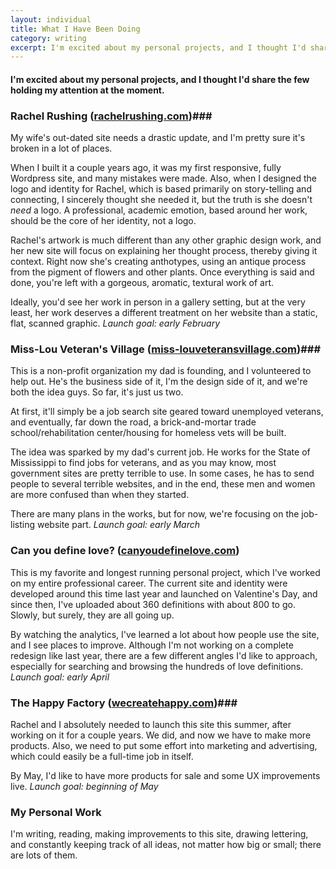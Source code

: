 ```yaml
---
layout: individual
title: What I Have Been Doing
category: writing
excerpt: I'm excited about my personal projects, and I thought I'd share the few holding my attention at the moment.
---
```


#### I'm excited about my personal projects, and I thought I'd share the few holding my attention at the moment.

### Rachel Rushing ([rachelrushing.com](http://rachelrushing.com))###

My wife's out-dated site needs a drastic update, and I'm pretty sure it's broken in a lot of places. 

When I built it a couple years ago, it was my first responsive, fully Wordpress site, and many mistakes were made.  Also, when I designed the logo and identity for Rachel, which is based primarily on story-telling and connecting, I sincerely thought she needed it, but the truth is she doesn't *need* a logo. A professional, academic emotion, based around her work, should be the core of her identity, not a logo.

Rachel's artwork is much different than any other graphic design work, and her new site will focus on explaining her thought process, thereby giving it context. Right now she's creating anthotypes, using an antique process from the pigment of flowers and other plants. Once everything is said and done, you're left with a gorgeous, aromatic, textural work of art.

Ideally, you'd see her work in person in a gallery setting, but at the very least, her work deserves a different treatment on her website than a static, flat, scanned graphic. *Launch goal: early February*



### Miss-Lou Veteran's Village ([miss-louveteransvillage.com](http://miss-louveteransvillage.com))###

This is a non-profit organization my dad is founding, and I volunteered to help out. He's the business side of it, I'm the design side of it, and we're both the idea guys. So far, it's just us two.

At first, it'll simply be a job search site geared toward unemployed veterans, and eventually, far down the road, a brick-and-mortar trade school/rehabilitation center/housing for homeless vets will be built.

The idea was sparked by my dad's current job. He works for the State of Mississippi to find jobs for veterans, and as you may know, most government sites are pretty terrible to use. In some cases, he has to send people to several terrible websites, and in the end, these men and women are more confused than when they started.  

There are many plans in the works, but for now, we're focusing on the job-listing website part. *Launch goal: early March*

### Can you define love? ([canyoudefinelove.com](http://canyoudefinelove.com)) ###

This is my favorite and longest running personal project, which I've worked on my entire professional career. The current site and identity were developed around this time last year and launched on Valentine's Day, and since then, I've uploaded about 360 definitions with about 800 to go. Slowly, but surely, they are all going up.

By watching the analytics, I've learned a lot about how people use the site, and I see places to improve. Although I'm not working on a complete redesign like last year, there are a few different angles I'd like to approach, especially for searching and browsing the hundreds of love definitions. *Launch goal: early April*

### The Happy Factory ([wecreatehappy.com](http://wecreatehappy.com))###

Rachel and I absolutely needed to launch this site this summer, after working on it for a couple years. We did, and now we have to make more products. Also, we need to put some effort into marketing and advertising, which could easily be a full-time job in itself.

By May, I'd like to have more products for sale and some UX improvements live. *Launch goal: beginning of May*

### My Personal Work ###

I'm writing, reading, making improvements to this site, drawing lettering, and constantly keeping track of all ideas, not matter how big or small; there are lots of them.